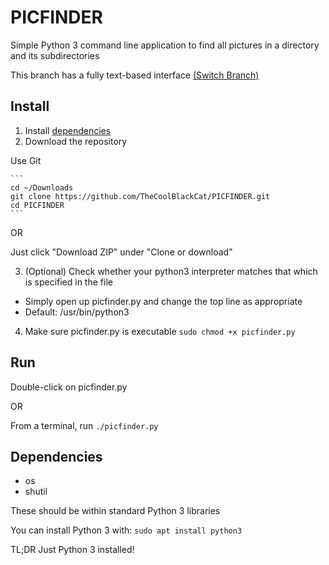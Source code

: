 # PICFINDER
Simple Python 3 command line application to find all pictures in a directory and its subdirectories

This branch has a fully text-based interface [(Switch Branch)](https://github.com/TheCoolBlackCat/PICFINDER/tree/gui)

## Install
1. Install [dependencies](#dependencies)
2. Download the repository

  Use Git
  
    ```
    cd ~/Downloads
    git clone https://github.com/TheCoolBlackCat/PICFINDER.git
    cd PICFINDER
    ```

  OR

  Just click "Download ZIP" under "Clone or download"

3. (Optional) Check whether your python3 interpreter matches that which is specified in the file
 * Simply open up picfinder.py and change the top line as appropriate
 * Default: /usr/bin/python3
4. Make sure picfinder.py is executable
    ```sudo chmod +x picfinder.py```

## Run
Double-click on picfinder.py

OR

From a terminal, run ```./picfinder.py```

## Dependencies
* os
* shutil

These should be within standard Python 3 libraries

You can install Python 3 with: ```sudo apt install python3```

TL;DR Just Python 3 installed!
